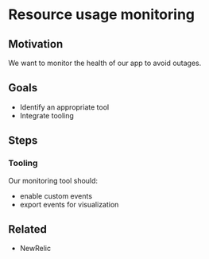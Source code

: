# Resource usage monitoring

## Motivation

We want to monitor the health of our app to avoid outages.

## Goals

* Identify an appropriate tool
* Integrate tooling

## Steps

### Tooling

Our monitoring tool should:
* enable custom events
* export events for visualization

## Related

* NewRelic